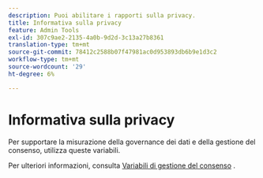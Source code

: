 ```yaml
---
description: Puoi abilitare i rapporti sulla privacy.
title: Informativa sulla privacy
feature: Admin Tools
exl-id: 307c9ae2-2135-4a0b-9d2d-3c13a27b8361
translation-type: tm+mt
source-git-commit: 78412c2588b07f47981ac0d953893db6b9e1d3c2
workflow-type: tm+mt
source-wordcount: '29'
ht-degree: 6%

---
```


# Informativa sulla privacy

Per supportare la misurazione della governance dei dati e della gestione del consenso, utilizza queste variabili.

Per ulteriori informazioni, consulta [Variabili di gestione del consenso](/help/admin/c-data-governance/consent-variables.md) .
